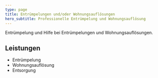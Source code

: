 ```yaml
---
type: page
title: Entrümpelungen und/oder Wohnungsauflösungen
hero_subtitle: Professionelle Entrümpelung und Wohnungsauflösung
---
```


Entrümpelung und Hilfe bei Entrümpelungen und Wohnungsauflösungen.

## Leistungen

- Entrümpelung
- Wohnungsauflösung
- Entsorgung
